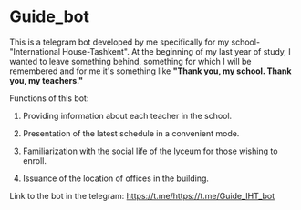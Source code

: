 # Guide_bot
This is a telegram bot developed by me specifically for my school-"International House-Tashkent". At the beginning of my last year of study, I wanted to leave something behind, something for which I will be remembered and for me it's something like <b>"Thank you, my school. Thank you, my teachers."</b>

Functions of this bot: 
1) Providing information about each teacher in the school.

2) Presentation of the latest schedule in a convenient mode. 

3) Familiarization with the social life of the lyceum for those wishing to enroll. 

4) Issuance of the location of offices in the building.  

Link to the bot in the telegram: https://t.me/https://t.me/Guide_IHT_bot
